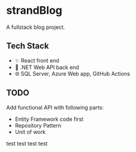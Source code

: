 # strandBlog

A fullstack blog project.

## Tech Stack

- ✨ React front end
- 🔧 .NET Web API back end
- 🌐 SQL Server, Azure Web app, GitHub Actions 

## TODO

Add functional API with following parts:
- Entity Framework code first
- Repository Pattern
- Unit of work

test
test
test
test

